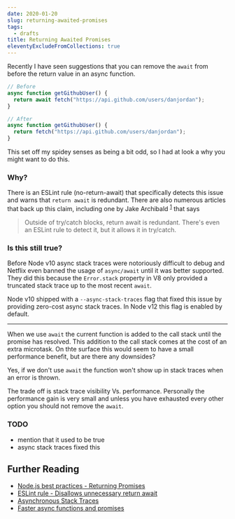 ```yaml
---
date: 2020-01-20
slug: returning-awaited-promises
tags:
  - drafts
title: Returning Awaited Promises
eleventyExcludeFromCollections: true
---
```


Recently I have seen suggestions that you can remove the `await` from before the return value in an async function.

```js
// Before
async function getGithubUser() {
  return await fetch("https://api.github.com/users/danjordan");
}

// After
async function getGithubUser() {
  return fetch("https://api.github.com/users/danjordan");
}
```

This set off my spidey senses as being a bit odd, so I had at look a why you might want to do this.

### Why?

There is an ESLint rule (no-return-await) that specifically detects this issue and warns that `return await` is redundant. There are also numerous articles that back up this claim, including one by Jake Archibald <sup>[1](https://jakearchibald.com/2017/await-vs-return-vs-return-await/)</sup> that says

> Outside of try/catch blocks, return await is redundant. There's even an ESLint rule to detect it, but it allows it in try/catch.

### Is this still true?

Before Node v10 async stack traces were notoriously difficult to debug and Netflix even banned the usage of `async/await` until it was better supported. They did this because the `Error.stack` property in V8 only provided a truncated stack trace up to the most recent `await`.

Node v10 shipped with a `--async-stack-traces` flag that fixed this issue by providing zero-cost async stack traces. In Node v12 this flag is enabled by default.

---

When we use `await` the current function is added to the call stack until the promise has resolved. This addition to the call stack comes at the cost of an extra microtask. On thte surface this would seem to have a small performance benefit, but are there any downsides?

Yes, if we don't use `await` the function won't show up in stack traces when an error is thrown.

The trade off is stack trace visibility Vs. performance. Personally the performance gain is very small and unless you have exhausted every other option you should not remove the `await`.

### TODO

- mention that it used to be true
- async stack traces fixed this

## Further Reading

- [Node.js best practices - Returning Promises](https://github.com/goldbergyoni/nodebestpractices/blob/master/sections/errorhandling/returningpromises.md)
- [ESLint rule - Disallows unnecessary return await](https://eslint.org/docs/rules/no-return-await#disallows-unnecessary-return-await-no-return-await)
- [Asynchronous Stack Traces](https://blittle.github.io/chrome-dev-tools/sources/async.html)
- [Faster async functions and promises](https://v8.dev/blog/fast-async)
